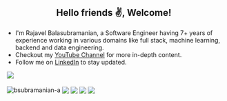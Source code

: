 <h2 align="center">Hello friends ✌️, Welcome!</h2>
<ul>
  <li>I'm Rajavel Balasubramanian, a Software Engineer having 7+ years of experience working in various domains like full stack, machine learning, backend and data engineering.</li>  
  <li>Checkout my <a href="https://www.youtube.com/@crtvecode">YouTube Channel</a> for more in-depth content.</li>
  <li>Follow me on <a href="https://www.linkedin.com/in/bsubbu/">LinkedIn</a> to stay updated.</li>
</ul>

&nbsp;![](https://komarev.com/ghpvc/?username=rajavelbala771980&color=brightgreen)
<p>&nbsp;<img align="center" src="https://github-readme-stats.vercel.app/api?username=rajavelbala771980&show_icons=true&locale=en&theme=react" alt="bsubramanian-a" />
<img align="center" src="https://github-readme-stats.vercel.app/api/top-langs/?username=rajavelbala771980&layout=compact&hide_border=true&&langs_count=10&show_icons=true&theme=react" />
<img align="center" src="https://github-readme-stats.vercel.app/api/wakatime/?username=rajavelbala771980&layout=compact&hide_border=true&&langs_count=10&show_icons=true&theme=react" />
<img align="center" src="https://github-readme-stats.vercel.app/api/pin/?username=rajavelbala771980&layout=compact&hide_border=true&&langs_count=10&show_icons=true&theme=react" />
<img align="center" src="https://github-readme-stats.vercel.app/api/gist/?username=rajavelbala771980&layout=compact&hide_border=true&&langs_count=10&show_icons=true&theme=react" />
</p>

